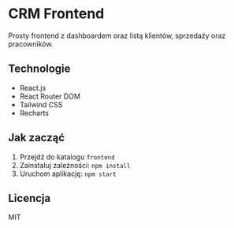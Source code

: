 # CRM Frontend

Prosty frontend z dashboardem oraz listą klientów, sprzedaży oraz pracowników.

## Technologie

- React.js
- React Router DOM
- Tailwind CSS
- Recharts

## Jak zacząć

1. Przejdź do katalogu `frontend`
2. Zainstaluj zależności: `npm install`
3. Uruchom aplikację: `npm start`

## Licencja

MIT